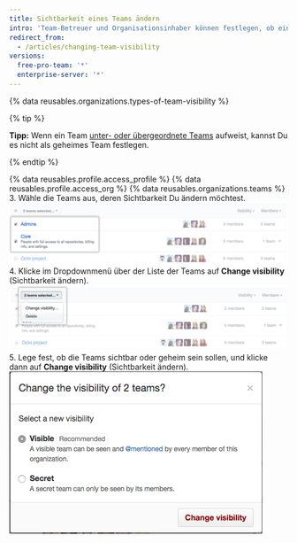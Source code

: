 ```yaml
---
title: Sichtbarkeit eines Teams ändern
intro: 'Team-Betreuer und Organisationsinhaber können festlegen, ob ein Team *sichtbar* oder *geheim* ist.'
redirect_from:
  - /articles/changing-team-visibility
versions:
  free-pro-team: '*'
  enterprise-server: '*'
---
```


{% data reusables.organizations.types-of-team-visibility %}

{% tip %}

**Tipp:** Wenn ein Team [unter- oder übergeordnete Teams](/articles/about-teams) aufweist, kannst Du es nicht als geheimes Team festlegen.

{% endtip %}

{% data reusables.profile.access_profile %}
{% data reusables.profile.access_org %}
{% data reusables.organizations.teams %}
3. Wähle die Teams aus, deren Sichtbarkeit Du ändern möchtest. ![Liste der Teams mit zwei ausgewählten Teams](/assets/images/help/teams/list-of-teams-selected.png)
4. Klicke im Dropdownmenü über der Liste der Teams auf **Change visibility** (Sichtbarkeit ändern). ![Dropdownmenü mit Option zum Ändern der Teamsichtbarkeit](/assets/images/help/teams/team-bulk-management-options.png)
5. Lege fest, ob die Teams sichtbar oder geheim sein sollen, und klicke dann auf **Change visibility** (Sichtbarkeit ändern). ![Optionsfelder, um ein Team als sichtbar oder geheim festzulegen, und Schaltfläche „Change visibility“ (Sichtbarkeit ändern)](/assets/images/help/teams/select-and-confirm-new-visibility.png)
